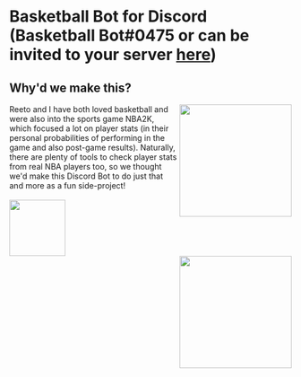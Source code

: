 # Basketball Bot for Discord (Basketball Bot#0475 or can be invited to your server [here](https://discord.com/oauth2/authorize?client_id=862346185829122090&scope=bot&permissions=19520))

<h2>Why'd we make this?</h2>
<p><img align="right" height="200" src="https://user-images.githubusercontent.com/53918934/132140269-734b01e4-c6a9-48f1-9fc0-a6b3299568b1.png"/><font size="">Reeto and I have both loved basketball and were also into the sports game NBA2K, which focused a lot on player stats (in their personal probabilities of performing in the game and also post-game results). Naturally, there are plenty of tools to check player stats from real NBA players too, so we thought we'd make this Discord Bot to do just that and more as a fun side-project!</font>
</br></br><img height="100" src="https://user-images.githubusercontent.com/53918934/132139837-4a4e00f2-c162-4932-9f57-c52ff64c538b.png"/><img src="https://user-images.githubusercontent.com/53918934/132139807-7adf4a44-5aca-418e-94a2-8f550a359469.png" height="200" align="right"/>
</p>